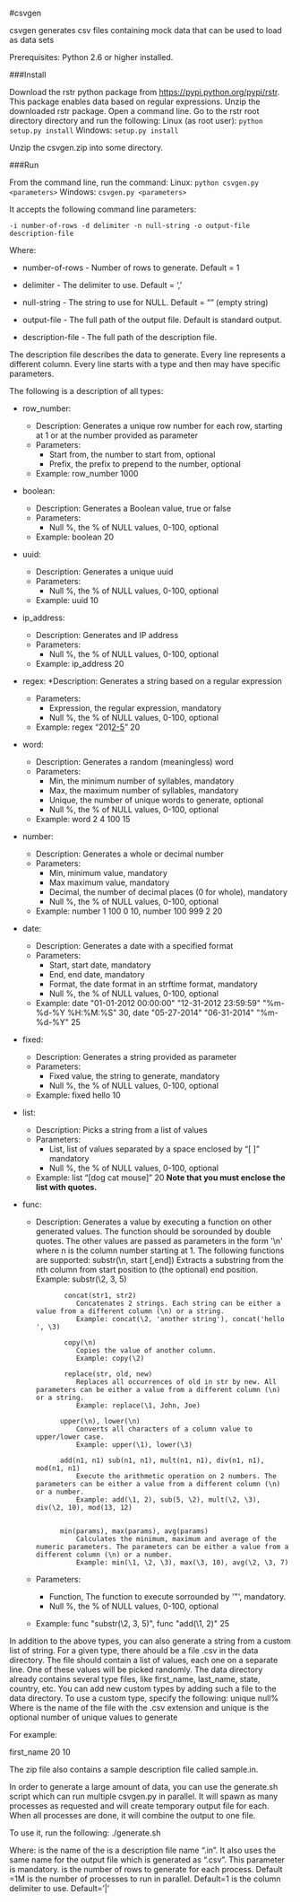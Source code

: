 #csvgen

csvgen generates csv files containing mock data that can be used to load as data sets

Prerequisites:
Python 2.6 or higher installed.

###Install

Download the rstr python package from https://pypi.python.org/pypi/rstr. This package enables data based on regular expressions.
Unzip the downloaded rstr package. 
Open a command line. Go to the rstr root directory directory and run the following:
Linux (as root user): 
	`python setup.py install`
Windows: 
	`setup.py install`
	
Unzip the csvgen.zip into some directory.


###Run

From the command line, run the command:
Linux: 
	`python csvgen.py <parameters>`
Windows: 
	`csvgen.py <parameters>`

It accepts the following command line parameters:

`-i number-of-rows -d delimiter -n null-string -o output-file description-file`

Where:
* number-of-rows - Number of rows to generate. Default = 1

* delimiter - The delimiter to use. Default = ‘,’

* null-string - The string to use for NULL. Default = “” (empty string)

* output-file - The full path of the output file. Default is standard output.

* description-file - The full path of the description file.

The description file describes the data to generate. Every line represents a different column.
Every line starts with a type and then may have specific parameters.

The following is a description of all types:

* row_number:
	* Description: Generates a unique row number for each row, starting at 1 or at the number provided as parameter
	* Parameters: 
		* Start from, the number to start from, optional
		* Prefix, the prefix to prepend to the number, optional
	* Example: row_number 1000
	
* boolean:
	* Description: Generates a Boolean value, true or false
	* Parameters: 
		* Null %, the % of NULL values, 0-100, optional
	* Example: boolean 20

* uuid:
	* Description: Generates a unique uuid
	* Parameters: 
		* Null %, the % of NULL values, 0-100, optional	
	* Example: uuid 10

* ip_address:
	* Description: Generates and IP address
	* Parameters:
		* Null %, the % of NULL values, 0-100, optional
	* Example: ip_address 20
	
* regex:
	*Description: Generates a string based on a regular expression
	* Parameters:  
		* Expression, the regular expression, mandatory
		* Null %, the % of NULL values, 0-100, optional	
	* Example: regex “201[2-5](0[1-9]|1[0-2])” 20
	
* word:
	* Description: Generates a random (meaningless) word
	* Parameters: 
		* Min, the minimum number of syllables, mandatory
		* Max, the maximum number of syllables, mandatory
		* Unique, the number of unique words to generate, optional
		* Null %, the % of NULL values, 0-100, optional	
	* Example: word 2 4 100 15
	
* number:
	* Description: Generates a whole or decimal number
	* Parameters:
		* Min, minimum value, mandatory
		* Max maximum value, mandatory
		* Decimal, the number of decimal places (0 for whole), mandatory
		* Null %, the % of NULL values, 0-100, optional	
	* Example: number 1 100 0 10, number 100 999 2 20
				 
* date:
	* Description: Generates a date with a specified format
	* Parameters:  
		* Start, start date, mandatory
		* End, end date, mandatory
		* Format, the date format in an strftime format, mandatory
		* Null %, the % of NULL values, 0-100, optional	
	* Example: date "01-01-2012 00:00:00" "12-31-2012 23:59:59" "%m-%d-%Y %H:%M:%S" 30, date "05-27-2014" "06-31-2014" "%m-%d-%Y" 25
				 
* fixed:
	* Description: Generates a string provided as parameter
	* Parameters:  
		* Fixed value, the string to generate, mandatory
		* Null %, the % of NULL values, 0-100, optional	
	* Example: fixed hello 10
	
* list:
	* Description: Picks a string from a list of values
	* Parameters: 
		* List, list of values separated by a space enclosed by “[ ]” mandatory
		* Null %, the % of NULL values, 0-100, optional	
	* Example: list “[dog cat mouse]” 20
			**Note that you must enclose the list with quotes.**
				 
* func:
	* Description: Generates a value by executing a function on other generated values. The function should be sorounded by double quotes. 
				 The other values are passed as parameters in the form '\n' where n is the column number starting at 1.
				 The following functions are supported:
				 substr(\n, start [,end])
					Extracts a substring from the nth column from start position to (the optional) end position.
					Example: substr(\2, 3, 5)
				 
				 concat(str1, str2)
					Concatenates 2 strings. Each string can be either a value from a different column (\n) or a string.
					Example: concat(\2, 'another string'), concat('hello ', \3)
				 
				 copy(\n)
					Copies the value of another column.
					Example: copy(\2)
					
				 replace(str, old, new)
					Replaces all occurrences of old in str by new. All parameters can be either a value from a different column (\n) or a string.
					Example: replace(\1, John, Joe)
				
				upper(\n), lower(\n)
					Converts all characters of a column value to upper/lower case.
					Example: upper(\1), lower(\3)
				
				add(n1, n1) sub(n1, n1), mult(n1, n1), div(n1, n1), mod(n1, n1)
					Execute the arithmetic operation on 2 numbers. The parameters can be either a value from a different column (\n) or a number.
					Example: add(\1, 2), sub(5, \2), mult(\2, \3), div(\2, 10), mod(13, 12)
				
				
				min(params), max(params), avg(params)
					Calculates the minimum, maximum and average of the numeric parameters. The parameters can be either a value from a different column (\n) or a number.
					Example: min(\1, \2, \3), max(\3, 10), avg(\2, \3, 7)
					
	* Parameters:  
		* Function, The function to execute sorrounded by '"', mandatory.
		* Null %, the % of NULL values, 0-100, optional
	* Example: func "substr(\2, 3, 5)", func "add(\1, 2)" 25

				
In addition to the above types, you can also generate a string from a custom list of string. For a given type, there ahould be a file <type>.csv in the data directory. The file should contain a list of values, each one on a separate line. One of these values will be picked randomly.
The data directory already contains several type files, like first_name, last_name, state, country, etc. You can add new custom types by adding such a file to the data directory.
To use a custom type, specify the following:
<type-name> unique null%
Where <type-name> is the name of the file with the .csv extension and unique is the optional number of unique values to generate

For example: 

first_name  20 10

The zip file also contains a sample description file called sample.in.


In order to generate a large amount of data, you can use the generate.sh script which can run multiple csvgen.py in parallel.
It will spawn as many processes as requested and will create temporary output file for each. When all processes are done, it will combine the output to one file.

To use it, run the following:
./generate.sh <name> <rows> <number of processes> <delimiter>

Where:
<name> is the name of the  is a description file name “<name>.in”. It also uses the same name for the output file which is generated as “<name>.csv”. This parameter is mandatory.
<rows> is the number of rows to generate for each process. Default =1M
<number of processes> is the number of processes to run in parallel. Default=1
<delimiter> is the column delimiter to use. Default=’|’

